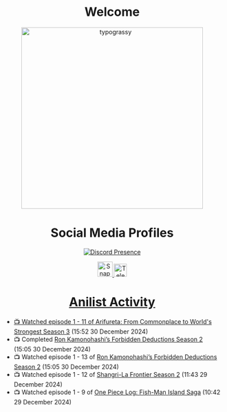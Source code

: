 <div align="center">

# Welcome
<a href="https://github.com/kawarimidoll/typograssy">
    <img alt="typograssy" src="https://typograssy.deno.dev/api?text=%E3%82%88%E3%81%86%E3%81%93%E3%81%9D%E3%81%BF%E3%81%AA%E3%81%95%E3%82%93%20-%20Sheby--&&l0=none&l1=82d9d0&l2=027353&l3=038c4c&l4=01402e&bg=none&frame=none&speed=100&comment=" width="421.99">
</a>

</div>

<div align="center">

# Social Media Profiles

[![Discord Presence](https://lanyard.cnrad.dev/api/612532963938271232)](https://discord.com/users/612532963938271232)


<a href="https://www.snapchat.com/add/a.sheby" title="Snapchat Profile">
    <img src="https://www.freepnglogos.com/uploads/snapchat-logo-png-0.png" width="35" alt="Snapchat Logo" />


<a href="https://t.me/ASheby" title="Telegram Profile">
    <img src="https://www.freepnglogos.com/uploads/telegram-logo-png-0.png" width="30" alt="Telegram Logo" />


</div>

<div align="center">

# Anilist Activity

</div>

<!-- ANILIST_ACTIVITY:start -->

-   📺 Watched episode 1 - 11 of [Arifureta: From Commonplace to World's Strongest Season 3](https://anilist.co/anime/154473) (15:52 30 December 2024)
-   📺 Completed [Ron Kamonohashi’s Forbidden Deductions Season 2](https://anilist.co/anime/172355) (15:05 30 December 2024)
-   📺 Watched episode 1 - 13 of [Ron Kamonohashi’s Forbidden Deductions Season 2](https://anilist.co/anime/172355) (15:05 30 December 2024)
-   📺 Watched episode 1 - 12 of [Shangri-La Frontier Season 2](https://anilist.co/anime/176508) (11:43 29 December 2024)
-   📺 Watched episode 1 - 9 of [One Piece Log: Fish-Man Island Saga](https://anilist.co/anime/183423) (10:42 29 December 2024)

<!-- ANILIST_ACTIVITY:end -->
